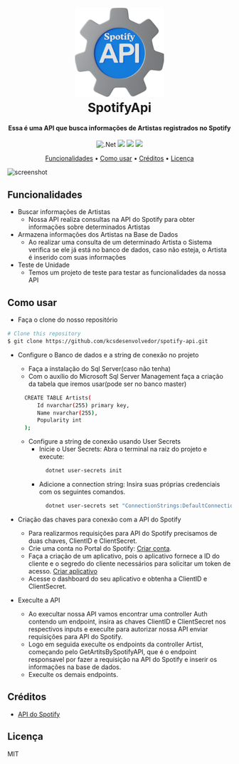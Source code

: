 
<h1 align="center">
  <br>
  <img src="https://github.com/kcsdesenvolvedor/spotify-api/blob/main/SpotifyApi/SpotifyApi/Assets/spotifyapi_logo.png" alt="SpotifyApi_logo" width="200">
  <br>
  SpotifyApi
  <br>
</h1>

<h4 align="center">Essa é uma API que busca informações de Artistas registrados no Spotify</h4>

<p align="center">
  <img src="https://img.shields.io/badge/.Net_8.0_-blue?logo=dotnet" alt=".Net">
  <img src="https://img.shields.io/badge/Sql_Server_2022-red?logo=liquibase">
  <img src="https://img.shields.io/badge/Dapper-8A2BE2?logo=deepgram">
  <img src="https://img.shields.io/badge/XUnit-green?logo=xstate">
</p>

<p align="center">
  <a href="#funcionalidades">Funcionalidades</a> •
  <a href="#como-usar">Como usar</a> •
  <a href="#créditos">Créditos</a> •
  <a href="#licença">Licença</a>
</p>

![screenshot](https://github.com/kcsdesenvolvedor/spotify-api/blob/main/SpotifyApi/SpotifyApi/Assets/demostracao.gif)

## Funcionalidades

* Buscar informações de Artistas
  - Nossa API realiza consultas na API do Spotify para obter informações sobre determinados Artistas
* Armazena informações dos Artistas na Base de Dados
  - Ao realizar uma consulta de um determinado Artista o Sistema verifica se ele já está no banco de dados, caso não esteja, o Artista é inserido com suas informações
* Teste de Unidade
  - Temos um projeto de teste para testar as funcionalidades da nossa API

## Como usar

* Faça o clone do nosso repositório
```bash
# Clone this repository
$ git clone https://github.com/kcsdesenvolvedor/spotify-api.git
```

* Configure o Banco de dados e a string de conexão no projeto
  - Faça a instalação do Sql Server(caso não tenha)
  - Com o auxílio do Microsoft Sql Server Management faça a criação da tabela que iremos usar(pode ser no banco master)
  ```bash
    CREATE TABLE Artists(
	    Id nvarchar(255) primary key,
	    Name nvarchar(255),
	    Popularity int
    );
  ```
  - Configure a string de conexão usando User Secrets
    - Inicie o User Secrets: Abra o terminal na raiz do projeto e execute:
      ```bash
     	dotnet user-secrets init
      ```
    - Adicione a connection string: Insira suas próprias credenciais com os seguintes comandos.
      ```bash
     	dotnet user-secrets set "ConnectionStrings:DefaultConnection" "Server=localhost;Database=SeuBancoDeDados;User Id=SeuUsuario;Password=SuaSenha;TrustServerCertificate=True"
      ```
    
* Criação das chaves para conexão com a API do Spotify
  - Para realizarmos requisições para API do Spotify precisamos de duas chaves, ClientID e ClientSecret.
  - Crie uma conta no Portal do Spotify: <a href="https://developer.spotify.com/">Criar conta</a>.
  - Faça a criação de um aplicativo, pois o aplicativo fornece a ID do cliente e o segredo do cliente necessários para solicitar um token de acesso. <a href="https://developer.spotify.com/documentation/web-api/tutorials/getting-started#create-an-app">Criar aplicativo</a>
  - Acesse o dashboard do seu aplicativo e obtenha a ClientID e ClientSecret.
 
* Execulte a API
  - Ao execultar nossa API vamos encontrar uma controller Auth contendo um endpoint, insira as chaves ClientID e ClientSecret nos respectivos inputs e execulte para autorizar nossa API enviar requisições para API do Spotify.
  - Logo em seguida execulte os endpoints da controller Artist, começando pelo GetArtitsBySpotifyAPI, que é o endpoint responsavel por fazer a requisição na API do Spotify e inserir os informações na base de dados.
  - Execulte os demais endpoints.

## Créditos
* <a href="https://developer.spotify.com/documentation/web-api/tutorials/getting-started">API do Spotify</a>

## Licença

MIT


